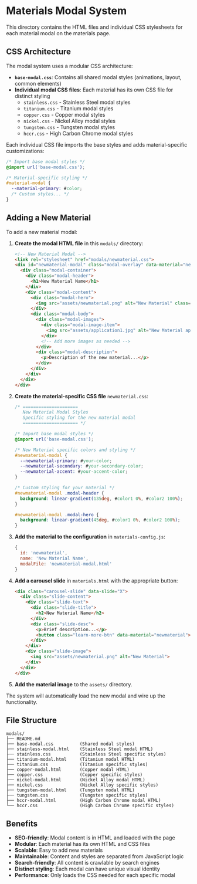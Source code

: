 # Materials Modal System

This directory contains the HTML files and individual CSS stylesheets for each material modal on the materials page.

## CSS Architecture

The modal system uses a modular CSS architecture:

- **`base-modal.css`**: Contains all shared modal styles (animations, layout, common elements)
- **Individual modal CSS files**: Each material has its own CSS file for distinct styling
  - `stainless.css` - Stainless Steel modal styles
  - `titanium.css` - Titanium modal styles
  - `copper.css` - Copper modal styles
  - `nickel.css` - Nickel Alloy modal styles
  - `tungsten.css` - Tungsten modal styles
  - `hccr.css` - High Carbon Chrome modal styles

Each individual CSS file imports the base styles and adds material-specific customizations:

```css
/* Import base modal styles */
@import url('base-modal.css');

/* Material-specific styling */
#material-modal {
  --material-primary: #color;
  /* Custom styles... */
}
```

## Adding a New Material

To add a new material modal:

1. **Create the modal HTML file** in this `modals/` directory:
   ```html
   <!-- New Material Modal -->
   <link rel="stylesheet" href="modals/newmaterial.css">
   <div id="newmaterial-modal" class="modal-overlay" data-material="newmaterial">
     <div class="modal-container">
       <div class="modal-header">
         <h1>New Material Name</h1>
       </div>
       <div class="modal-content">
         <div class="modal-hero">
           <img src="assets/newmaterial.png" alt="New Material" class="modal-hero-image">
         </div>
         <div class="modal-body">
           <div class="modal-images">
             <div class="modal-image-item">
               <img src="assets/application1.jpg" alt="New Material application">
             </div>
             <!-- Add more images as needed -->
           </div>
           <div class="modal-description">
             <p>Description of the new material...</p>
           </div>
         </div>
       </div>
     </div>
   </div>
   ```

2. **Create the material-specific CSS file** `newmaterial.css`:
   ```css
   /* =====================
      New Material Modal Styles
      Specific styling for the new material modal
      ===================== */

   /* Import base modal styles */
   @import url('base-modal.css');

   /* New Material specific colors and styling */
   #newmaterial-modal {
     --newmaterial-primary: #your-color;
     --newmaterial-secondary: #your-secondary-color;
     --newmaterial-accent: #your-accent-color;
   }

   /* Custom styling for your material */
   #newmaterial-modal .modal-header {
     background: linear-gradient(135deg, #color1 0%, #color2 100%);
   }

   #newmaterial-modal .modal-hero {
     background: linear-gradient(45deg, #color1 0%, #color2 100%);
   }
   ```

3. **Add the material to the configuration** in `materials-config.js`:
   ```javascript
   {
     id: 'newmaterial',
     name: 'New Material Name',
     modalFile: 'newmaterial-modal.html'
   }
   ```

4. **Add a carousel slide** in `materials.html` with the appropriate button:
   ```html
   <div class="carousel-slide" data-slide="X">
     <div class="slide-content">
       <div class="slide-text">
         <div class="slide-title">
           <h2>New Material Name</h2>
         </div>
         <div class="slide-desc">
           <p>Brief description...</p>
           <button class="learn-more-btn" data-material="newmaterial">Learn More</button>
         </div>
       </div>
       <div class="slide-image">
         <img src="assets/newmaterial.png" alt="New Material">
       </div>
     </div>
   </div>
   ```

5. **Add the material image** to the `assets/` directory.

The system will automatically load the new modal and wire up the functionality.

## File Structure

```
modals/
├── README.md
├── base-modal.css          (Shared modal styles)
├── stainless-modal.html    (Stainless Steel modal HTML)
├── stainless.css           (Stainless Steel specific styles)
├── titanium-modal.html     (Titanium modal HTML)
├── titanium.css            (Titanium specific styles)
├── copper-modal.html       (Copper modal HTML)
├── copper.css              (Copper specific styles)
├── nickel-modal.html       (Nickel Alloy modal HTML)
├── nickel.css              (Nickel Alloy specific styles)
├── tungsten-modal.html     (Tungsten modal HTML)
├── tungsten.css            (Tungsten specific styles)
├── hccr-modal.html         (High Carbon Chrome modal HTML)
└── hccr.css                (High Carbon Chrome specific styles)
```

## Benefits

- **SEO-friendly**: Modal content is in HTML and loaded with the page
- **Modular**: Each material has its own HTML and CSS files
- **Scalable**: Easy to add new materials
- **Maintainable**: Content and styles are separated from JavaScript logic
- **Search-friendly**: All content is crawlable by search engines
- **Distinct styling**: Each modal can have unique visual identity
- **Performance**: Only loads the CSS needed for each specific modal

